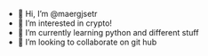- 👋 Hi, I’m @maergjsetr
- 👀 I’m interested in crypto!
- 🌱 I’m currently learning python and different stuff
- 💞️ I’m looking to collaborate on git hub


<!---
maergjsetr/maergjsetr is a ✨ special ✨ repository because its `README.md` (this file) appears on your GitHub profile.
You can click the Preview link to take a look at your changes.
--->
